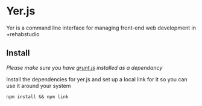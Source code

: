 Yer.js
======

Yer is a command line interface for managing front-end web development in +rehabstudio

Install
-------

*Please make sure you have [grunt.js](https://github.com/cowboy/grunt) installed as a dependancy*

Install the dependencies for yer.js and set up a local link for it so you can use it around your system

	npm install && npm link

